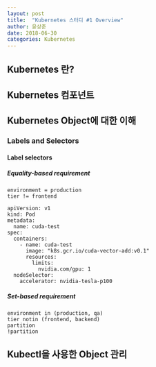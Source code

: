 ```yaml
---
layout: post
title:  "Kubernetes 스터디 #1 Overview"
author: 윤상준
date: 2018-06-30
categories: Kubernetes
---
```


## Kubernetes 란?

## Kubernetes 컴포넌트

## Kubernetes Object에 대한 이해

### Labels and Selectors

#### Label selectors

##### Equality-based requirement

```
environment = production
tier != frontend
```

```
apiVersion: v1
kind: Pod
metadata:
  name: cuda-test
spec:
  containers:
    - name: cuda-test
      image: "k8s.gcr.io/cuda-vector-add:v0.1"
      resources:
        limits:
          nvidia.com/gpu: 1
  nodeSelector:
    accelerator: nvidia-tesla-p100
```

##### Set-based requirement

```
environment in (production, qa)
tier notin (frontend, backend)
partition
!partition
```

## Kubectl을 사용한 Object 관리
